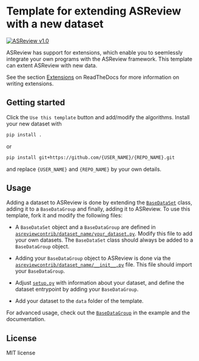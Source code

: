 # Template for extending ASReview with a new dataset

<a href="https://github.com/asreview/asreview"><img
src="https://img.shields.io/badge/ASReview-v1.0-%23ffcb05" alt="ASReview v1.0"
/></a>

ASReview has support for extensions, which enable you to seemlessly integrate
your own programs with the ASReview framework. This template can extent ASReview
with new data.

See the section
[Extensions](https://asreview.readthedocs.io/en/latest/extensions_dev.html#dataset-extensions)
on ReadTheDocs for more information on writing extensions.

## Getting started

Click the `Use this template` button and add/modify the algorithms. Install your
new dataset with

```bash
pip install .
```

or

```bash
pip install git+https://github.com/{USER_NAME}/{REPO_NAME}.git
```

and replace `{USER_NAME}` and `{REPO_NAME}` by your own details. 


## Usage

Adding a dataset to ASReview is done by extending the
[`BaseDataSet`](https://asreview.readthedocs.io/en/latest/reference.html#BaseDataSet)
class, adding it to a `BaseDataGroup` and finally, adding it to ASReview. To use
this template, fork it and modify the following files:

- A `BaseDataSet` object and a `BaseDataGroup` are defined in
    [`asreviewcontrib/dataset_name/your_dataset.py`](asreviewcontrib/dataset_name/your_dataset.py).
    Modify this file to add your own datasets. The `BaseDataSet` class should
    always be added to a `BaseDataGroup` object.

- Adding your `BaseDataGroup` object to ASReview is done via the
    [`asreviewcontrib/dataset_name/__init__.py`](asreviewcontrib/dataset_name/__init__.py)
    file. This file should import your `BaseDataGroup`.

- Adjust [`setup.py`](setup.py) with information about your dataset, and define
    the dataset entrypoint by adding your `BaseDataGroup`.

- Add your dataset to the `data` folder of the template.

For advanced usage, check out the
[`BaseDataGroup`](https://asreview.readthedocs.io/en/latest/reference.html#asreview.datasets.BaseDataGroup)
in the example and the documentation.

## License

MIT license

